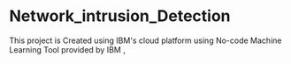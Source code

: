 # Network_intrusion_Detection
This project is Created using IBM's cloud platform using No-code Machine Learning Tool provided by IBM ,
